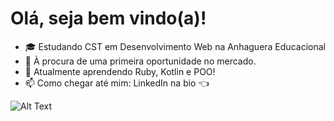 # Olá, seja bem vindo(a)!
- 🎓 Estudando CST em Desenvolvimento Web na Anhaguera Educacional
- 🔭 À procura de uma primeira oportunidade no mercado.
- 🌱 Atualmente aprendendo Ruby, Kotlin e POO!
- 📫 Como chegar até mim: LinkedIn na bio 👈

![Alt Text](https://i.pinimg.com/originals/89/ea/39/89ea39a387d0dea3684b44171110199d.gif)
<!--
**messiasnycolas/messiasnycolas** is a ✨ _special_ ✨ repository because its `README.md` (this file) appears on your GitHub profile.

Here are some ideas to get you started:

- 🔭 I’m currently working on ...
- 🌱 I’m currently learning ...
- 👯 I’m looking to collaborate on ...
- 🤔 I’m looking for help with ...
- 💬 Ask me about ...
- 📫 How to reach me: ...
- 😄 Pronouns: ...
- ⚡ Fun fact: ...
-->
